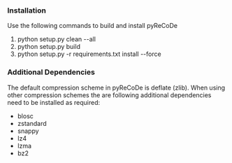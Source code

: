### Installation
Use the following commands to build and install  pyReCoDe
1. python setup.py clean --all  
2. python setup.py build   
3. python setup.py -r requirements.txt install --force  

### Additional Dependencies
The default compression scheme in pyReCoDe is deflate (zlib). 
When using other compression schemes the are following additional dependencies need to be installed as required:  
* blosc
* zstandard
* snappy
* lz4
* lzma
* bz2

 